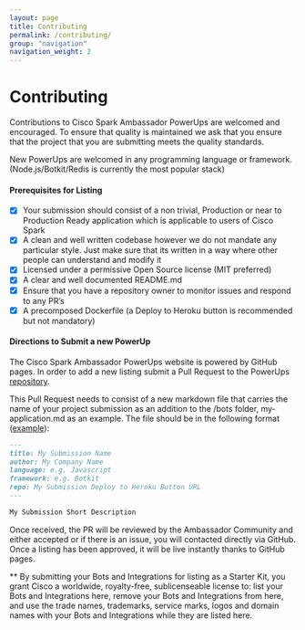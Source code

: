 ```yaml
---
layout: page
title: Contributing
permalink: /contributing/
group: "navigation"
navigation_weight: 2
---
```


# Contributing
Contributions to Cisco Spark Ambassador PowerUps are welcomed and encouraged. To ensure that quality is maintained we ask that you ensure that the project that you are submitting meets the quality standards.

New PowerUps are welcomed in any programming language or framework. (Node.js/Botkit/Redis is currently the most popular stack)

#### Prerequisites for Listing
- [X] Your submission should consist of a non trivial, Production or near to Production Ready application which is applicable to users of Cisco Spark
- [X] A clean and well written codebase however we do not mandate any particular style. Just make sure that its written in a way where other people can understand and modify it
- [X] Licensed under a permissive Open Source license (MIT preferred)
- [X] A clear and well documented README.md
- [X] Ensure that you have a repository owner to monitor issues and respond to any PR’s
- [X] A precomposed Dockerfile (a Deploy to Heroku button is recommended but not mandatory)

#### Directions to Submit a new PowerUp
The Cisco Spark Ambassador PowerUps website is powered by GitHub pages. In order to add a new listing submit a Pull Request to the PowerUps [repository](https://github.com/CiscoSparkAmbassadors/PowerUps/).

This Pull Request needs to consist of a new markdown file that carries the name of your project submission as an addition to the /bots folder,  my-application.md as an example. The file should be in the following format ([example](https://github.com/CiscoSparkAmbassadors/PowerUps/commit/d13ef671130f7f112b28b1e39730713250179838)):

``` markdown
---
title: My Submission Name
author: My Company Name
language: e.g. Javascript
framework: e.g. Botkit
repo: My Submission Deploy to Heroku Button URL
---

My Submission Short Description

```

Once received, the PR will be reviewed by the Ambassador Community and either accepted or if there is an issue, you will contacted directly via GitHub. Once a listing has been approved, it will be live instantly thanks to GitHub pages.

** By submitting your Bots and Integrations for listing as a Starter Kit, you grant Cisco a worldwide, royalty-free, sublicenseable license to: list your Bots and Integrations here, remove your Bots and Integrations from here, and use the trade names, trademarks, service marks, logos and domain names with your Bots and Integrations while they are listed here.
